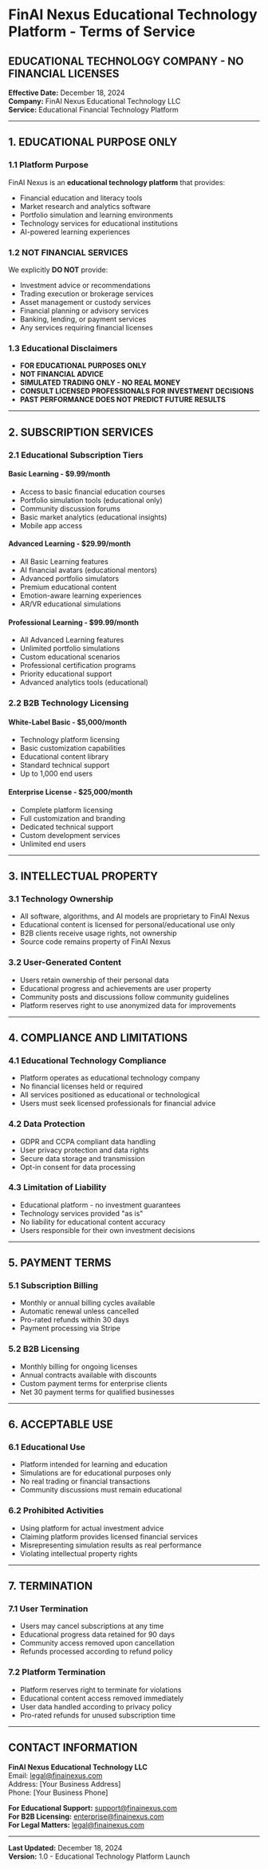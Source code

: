 # **FinAI Nexus Educational Technology Platform - Terms of Service**

## **EDUCATIONAL TECHNOLOGY COMPANY - NO FINANCIAL LICENSES**

**Effective Date:** December 18, 2024  
**Company:** FinAI Nexus Educational Technology LLC  
**Service:** Educational Financial Technology Platform

---

## **1. EDUCATIONAL PURPOSE ONLY**

### **1.1 Platform Purpose**
FinAI Nexus is an **educational technology platform** that provides:
- Financial education and literacy tools
- Market research and analytics software  
- Portfolio simulation and learning environments
- Technology services for educational institutions
- AI-powered learning experiences

### **1.2 NOT FINANCIAL SERVICES**
We explicitly **DO NOT** provide:
- Investment advice or recommendations
- Trading execution or brokerage services
- Asset management or custody services
- Financial planning or advisory services
- Banking, lending, or payment services
- Any services requiring financial licenses

### **1.3 Educational Disclaimers**
- **FOR EDUCATIONAL PURPOSES ONLY**
- **NOT FINANCIAL ADVICE**
- **SIMULATED TRADING ONLY - NO REAL MONEY**
- **CONSULT LICENSED PROFESSIONALS FOR INVESTMENT DECISIONS**
- **PAST PERFORMANCE DOES NOT PREDICT FUTURE RESULTS**

---

## **2. SUBSCRIPTION SERVICES**

### **2.1 Educational Subscription Tiers**

#### **Basic Learning - $9.99/month**
- Access to basic financial education courses
- Portfolio simulation tools (educational only)
- Community discussion forums
- Basic market analytics (educational insights)
- Mobile app access

#### **Advanced Learning - $29.99/month**
- All Basic Learning features
- AI financial avatars (educational mentors)
- Advanced portfolio simulators
- Premium educational content
- Emotion-aware learning experiences
- AR/VR educational simulations

#### **Professional Learning - $99.99/month**
- All Advanced Learning features
- Unlimited portfolio simulations
- Custom educational scenarios
- Professional certification programs
- Priority educational support
- Advanced analytics tools (educational)

### **2.2 B2B Technology Licensing**

#### **White-Label Basic - $5,000/month**
- Technology platform licensing
- Basic customization capabilities
- Educational content library
- Standard technical support
- Up to 1,000 end users

#### **Enterprise License - $25,000/month**
- Complete platform licensing
- Full customization and branding
- Dedicated technical support
- Custom development services
- Unlimited end users

---

## **3. INTELLECTUAL PROPERTY**

### **3.1 Technology Ownership**
- All software, algorithms, and AI models are proprietary to FinAI Nexus
- Educational content is licensed for personal/educational use only
- B2B clients receive usage rights, not ownership
- Source code remains property of FinAI Nexus

### **3.2 User-Generated Content**
- Users retain ownership of their personal data
- Educational progress and achievements are user property
- Community posts and discussions follow community guidelines
- Platform reserves right to use anonymized data for improvements

---

## **4. COMPLIANCE AND LIMITATIONS**

### **4.1 Educational Technology Compliance**
- Platform operates as educational technology company
- No financial licenses held or required
- All services positioned as educational or technological
- Users must seek licensed professionals for financial advice

### **4.2 Data Protection**
- GDPR and CCPA compliant data handling
- User privacy protection and data rights
- Secure data storage and transmission
- Opt-in consent for data processing

### **4.3 Limitation of Liability**
- Educational platform - no investment guarantees
- Technology services provided "as is"
- No liability for educational content accuracy
- Users responsible for their own investment decisions

---

## **5. PAYMENT TERMS**

### **5.1 Subscription Billing**
- Monthly or annual billing cycles available
- Automatic renewal unless cancelled
- Pro-rated refunds within 30 days
- Payment processing via Stripe

### **5.2 B2B Licensing**
- Monthly billing for ongoing licenses
- Annual contracts available with discounts
- Custom payment terms for enterprise clients
- Net 30 payment terms for qualified businesses

---

## **6. ACCEPTABLE USE**

### **6.1 Educational Use**
- Platform intended for learning and education
- Simulations are for educational purposes only
- No real trading or financial transactions
- Community discussions must remain educational

### **6.2 Prohibited Activities**
- Using platform for actual investment advice
- Claiming platform provides licensed financial services
- Misrepresenting simulation results as real performance
- Violating intellectual property rights

---

## **7. TERMINATION**

### **7.1 User Termination**
- Users may cancel subscriptions at any time
- Educational progress data retained for 90 days
- Community access removed upon cancellation
- Refunds processed according to refund policy

### **7.2 Platform Termination**
- Platform reserves right to terminate for violations
- Educational content access removed immediately
- User data handled according to privacy policy
- Pro-rated refunds for unused subscription time

---

## **CONTACT INFORMATION**

**FinAI Nexus Educational Technology LLC**  
Email: legal@finainexus.com  
Address: [Your Business Address]  
Phone: [Your Business Phone]

**For Educational Support:** support@finainexus.com  
**For B2B Licensing:** enterprise@finainexus.com  
**For Legal Matters:** legal@finainexus.com

---

**Last Updated:** December 18, 2024  
**Version:** 1.0 - Educational Technology Platform Launch
